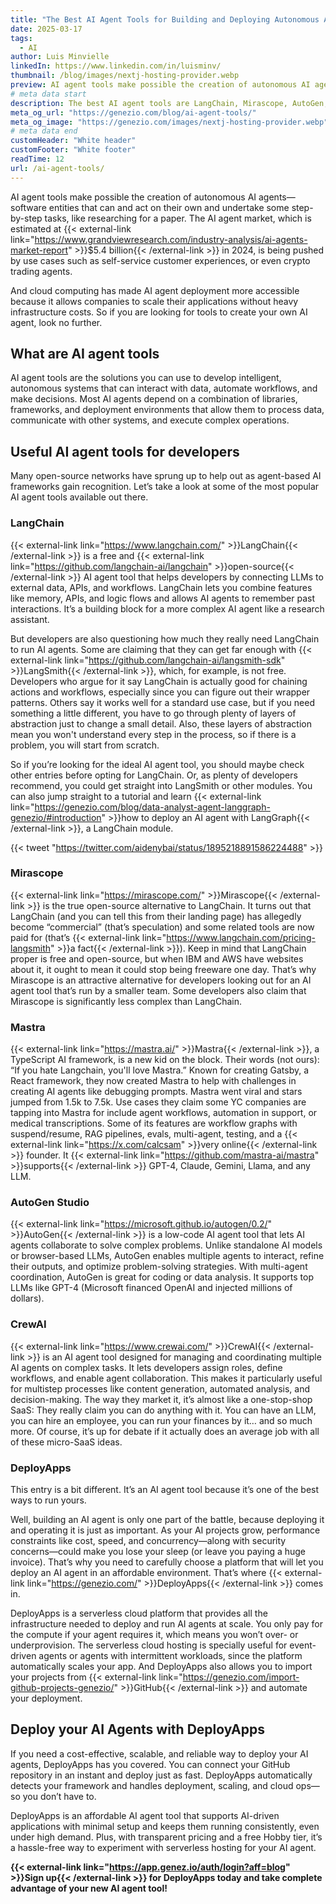 ```yaml
---
title: "The Best AI Agent Tools for Building and Deploying Autonomous AI Systems"
date: 2025-03-17
tags:
  - AI
author: Luis Minvielle
linkedIn: https://www.linkedin.com/in/luisminv/
thumbnail: /blog/images/nextj-hosting-provider.webp
preview: AI agent tools make possible the creation of autonomous AI agents—software entities that can and act on their own and undertake some step-by-step tasks, like researching for a paper. The AI agent market, which is estimated at $5.4 billion in 2024, is being pushed by use cases such as self-service customer experiences, or even crypto trading agents
# meta data start
description: The best AI agent tools are LangChain, Mirascope, AutoGen, CrewAI, and DeployApps. With them, you’re all set for your next AI agent project.
meta_og_url: "https://genezio.com/blog/ai-agent-tools/"
meta_og_image: "https://genezio.com/images/nextj-hosting-provider.webp"
# meta data end
customHeader: "White header"
customFooter: "White footer"
readTime: 12
url: /ai-agent-tools/
---
```


AI agent tools make possible the creation of autonomous AI agents—software entities that can and act on their own and undertake some step-by-step tasks, like researching for a paper. The AI agent market, which is estimated at {{< external-link link="https://www.grandviewresearch.com/industry-analysis/ai-agents-market-report" >}}$5.4 billion{{< /external-link >}} in 2024, is being pushed by use cases such as self-service customer experiences, or even crypto trading agents.

And cloud computing has made AI agent deployment more accessible because it allows companies to scale their applications without heavy infrastructure costs. So if you are looking for tools to create your own AI agent, look no further.

## What are AI agent tools

AI agent tools are the solutions you can use to develop intelligent, autonomous systems that can interact with data, automate workflows, and make decisions. Most AI agents depend on a combination of libraries, frameworks, and deployment environments that allow them to process data, communicate with other systems, and execute complex operations.

## Useful AI agent tools for developers

Many open-source networks have sprung up to help out as agent-based AI frameworks gain recognition. Let’s take a look at some of the most popular AI agent tools available out there.

### LangChain

{{< external-link link="https://www.langchain.com/" >}}LangChain{{< /external-link >}} is a free and {{< external-link link="https://github.com/langchain-ai/langchain" >}}open-source{{< /external-link >}} AI agent tool that helps developers by connecting LLMs to external data, APIs, and workflows. LangChain lets you combine features like memory, APIs, and logic flows and allows AI agents to remember past interactions. It’s a building block for a more complex AI agent like a research assistant.

But developers are also questioning how much they really need LangChain to run AI agents. Some are claiming that they can get far enough with {{< external-link link="https://github.com/langchain-ai/langsmith-sdk" >}}LangSmith{{< /external-link >}}, which, for example, is not free. Developers who argue for it say LangChain is actually good for chaining actions and workflows, especially since you can figure out their wrapper patterns. Others say it works well for a standard use case, but if you need something a little different, you have to go through plenty of layers of abstraction just to change a small detail. Also, these layers of abstraction mean you won't understand every step in the process, so if there is a problem, you will start from scratch.

So if you’re looking for the ideal AI agent tool, you should maybe check other entries before opting for LangChain. Or, as plenty of developers recommend, you could get straight into LangSmith or other modules. You can also jump straight to a tutorial and learn {{< external-link link="https://genezio.com/blog/data-analyst-agent-langgraph-genezio/#introduction" >}}how to deploy an AI agent with LangGraph{{< /external-link >}}, a LangChain module.

{{< tweet "https://twitter.com/aidenybai/status/1895218891586224488" >}}

### Mirascope

{{< external-link link="https://mirascope.com/" >}}Mirascope{{< /external-link >}} is the true open-source alternative to LangChain. It turns out that LangChain (and you can tell this from their landing page) has allegedly become “commercial” (that’s speculation) and some related tools are now paid for (that’s {{< external-link link="https://www.langchain.com/pricing-langsmith" >}}a fact{{< /external-link >}}). Keep in mind that LangChain proper is free and open-source, but when IBM and AWS have websites about it, it ought to mean it could stop being freeware one day. That’s why Mirascope is an attractive alternative for developers looking out for an AI agent tool that’s run by a smaller team. Some developers also claim that Mirascope is significantly less complex than LangChain.

### Mastra

{{< external-link link="https://mastra.ai/" >}}Mastra{{< /external-link >}}, a TypeScript AI framework, is a new kid on the block. Their words (not ours): “If you hate Langchain, you'll love Mastra.” Known for creating Gatsby, a React framework, they now created Mastra to help with challenges in creating AI agents like debugging prompts. Mastra went viral and stars jumped from 1.5k to 7.5k. Use cases they claim some YC companies are tapping into Mastra for include agent workflows, automation in support, or medical transcriptions. Some of its features are workflow graphs with suspend/resume, RAG pipelines, evals, multi-agent, testing, and a {{< external-link link="https://x.com/calcsam" >}}very online{{< /external-link >}} founder. It {{< external-link link="https://github.com/mastra-ai/mastra" >}}supports{{< /external-link >}} GPT-4, Claude, Gemini, Llama, and any LLM.

### AutoGen Studio

{{< external-link link="https://microsoft.github.io/autogen/0.2/" >}}AutoGen{{< /external-link >}} is a low-code AI agent tool that lets AI agents collaborate to solve complex problems. Unlike standalone AI models or browser-based LLMs, AutoGen enables multiple agents to interact, refine their outputs, and optimize problem-solving strategies. With multi-agent coordination, AutoGen is great for coding or data analysis. It supports top LLMs like GPT-4 (Microsoft financed OpenAI and injected millions of dollars).

### CrewAI

{{< external-link link="https://www.crewai.com/" >}}CrewAI{{< /external-link >}} is an AI agent tool designed for managing and coordinating multiple AI agents on complex tasks. It lets developers assign roles, define workflows, and enable agent collaboration. This makes it particularly useful for multistep processes like content generation, automated analysis, and decision-making. The way they market it, it’s almost like a one-stop-shop SaaS: They really claim you can do anything with it. You can have an LLM, you can hire an employee, you can run your finances by it… and so much more. Of course, it’s up for debate if it actually does an average job with all of these micro-SaaS ideas.

### DeployApps

This entry is a bit different. It’s an AI agent tool because it’s one of the best ways to run yours.

Well, building an AI agent is only one part of the battle, because deploying it and operating it is just as important. As your AI projects grow, performance constraints like cost, speed, and concurrency—along with security concerns—could make you lose your sleep (or leave you paying a huge invoice). That’s why you need to carefully choose a platform that will let you deploy an AI agent in an affordable environment. That’s where {{< external-link link="https://genezio.com/" >}}DeployApps{{< /external-link >}} comes in.

DeployApps is a serverless cloud platform that provides all the infrastructure needed to deploy and run AI agents at scale. You only pay for the compute if your agent requires it, which means you won’t over- or underprovision. The serverless cloud hosting is specially useful for event-driven agents or agents with intermittent workloads, since the platform automatically scales your app. And DeployApps also allows you to import your projects from {{< external-link link="https://genezio.com/import-github-projects-genezio/" >}}GitHub{{< /external-link >}} and automate your deployment.

## Deploy your AI Agents with DeployApps

If you need a cost-effective, scalable, and reliable way to deploy your AI agents, DeployApps has you covered. You can connect your GitHub repository in an instant and deploy just as fast. DeployApps automatically detects your framework and handles deployment, scaling, and cloud ops—so you don’t have to.

DeployApps is an affordable AI agent tool that supports AI-driven applications with minimal setup and keeps them running consistently, even under high demand. Plus, with transparent pricing and a free Hobby tier, it’s a hassle-free way to experiment with serverless hosting for your AI agent.

**{{< external-link link="https://app.genez.io/auth/login?aff=blog" >}}Sign up{{< /external-link >}} for DeployApps today and take complete advantage of your new AI agent tool!**
